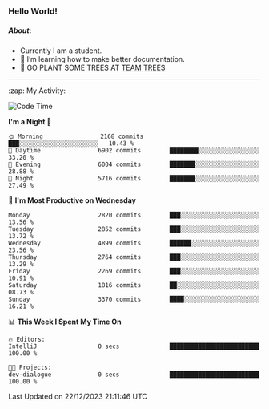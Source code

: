 ### Hello World!

##### About:
- Currently I am a student.
- 🌱 I’m learning how to make better documentation.
- 🌱 GO PLANT SOME TREES AT [TEAM TREES](https://teamtrees.org/)

---
  <summary>:zap: My Activity:</summary>
  
<!--START_SECTION:waka-->
![Code Time](http://img.shields.io/badge/Code%20Time-1%2C267%20hrs%2050%20mins-blue)

**I'm a Night 🦉** 

```text
🌞 Morning                2168 commits        ███░░░░░░░░░░░░░░░░░░░░░░   10.43 % 
🌆 Daytime                6902 commits        ████████░░░░░░░░░░░░░░░░░   33.20 % 
🌃 Evening                6004 commits        ███████░░░░░░░░░░░░░░░░░░   28.88 % 
🌙 Night                  5716 commits        ███████░░░░░░░░░░░░░░░░░░   27.49 % 
```
📅 **I'm Most Productive on Wednesday** 

```text
Monday                   2820 commits        ███░░░░░░░░░░░░░░░░░░░░░░   13.56 % 
Tuesday                  2852 commits        ███░░░░░░░░░░░░░░░░░░░░░░   13.72 % 
Wednesday                4899 commits        ██████░░░░░░░░░░░░░░░░░░░   23.56 % 
Thursday                 2764 commits        ███░░░░░░░░░░░░░░░░░░░░░░   13.29 % 
Friday                   2269 commits        ███░░░░░░░░░░░░░░░░░░░░░░   10.91 % 
Saturday                 1816 commits        ██░░░░░░░░░░░░░░░░░░░░░░░   08.73 % 
Sunday                   3370 commits        ████░░░░░░░░░░░░░░░░░░░░░   16.21 % 
```


📊 **This Week I Spent My Time On** 

```text
🔥 Editors: 
IntelliJ                 0 secs              █████████████████████████   100.00 % 

🐱‍💻 Projects: 
dev-dialogue             0 secs              █████████████████████████   100.00 % 
```


 Last Updated on 22/12/2023 21:11:46 UTC
<!--END_SECTION:waka-->
